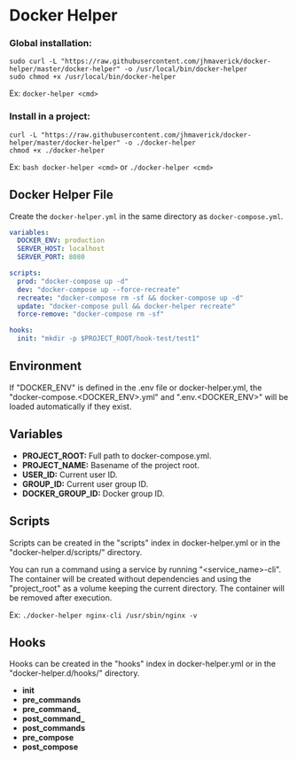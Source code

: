 # Docker Helper

### Global installation:
```shell script
sudo curl -L "https://raw.githubusercontent.com/jhmaverick/docker-helper/master/docker-helper" -o /usr/local/bin/docker-helper
sudo chmod +x /usr/local/bin/docker-helper
```

Ex: `docker-helper <cmd>`


### Install in a project:

```shell script
curl -L "https://raw.githubusercontent.com/jhmaverick/docker-helper/master/docker-helper" -o ./docker-helper
chmod +x ./docker-helper
```

Ex: `bash docker-helper <cmd>` or `./docker-helper <cmd>`

## Docker Helper File

Create the `docker-helper.yml` in the same directory as `docker-compose.yml`.

```yaml
variables:
  DOCKER_ENV: production
  SERVER_HOST: localhost
  SERVER_PORT: 8080

scripts:
  prod: "docker-compose up -d"
  dev: "docker-compose up --force-recreate"
  recreate: "docker-compose rm -sf && docker-compose up -d"
  update: "docker-compose pull && docker-helper recreate"
  force-remove: "docker-compose rm -sf"

hooks:
  init: "mkdir -p $PROJECT_ROOT/hook-test/test1"
```

## Environment

If "DOCKER_ENV" is defined in the .env file or docker-helper.yml, the "docker-compose.<DOCKER_ENV>.yml" 
and ".env.<DOCKER_ENV>" will be loaded automatically if they exist.


## Variables

- **PROJECT_ROOT:** Full path to docker-compose.yml.
- **PROJECT_NAME:** Basename of the project root.
- **USER_ID:** Current user ID.
- **GROUP_ID:** Current user group ID.
- **DOCKER_GROUP_ID:** Docker group ID.


## Scripts

Scripts can be created in the "scripts" index in docker-helper.yml or in the "docker-helper.d/scripts/" directory.

You can run a command using a service by running "<service_name>-cli".
The container will be created without dependencies and using the "project_root" as a volume keeping the current directory. The container will be removed after execution.

Ex: `./docker-helper nginx-cli /usr/sbin/nginx -v`


## Hooks

Hooks can be created in the "hooks" index in docker-helper.yml or in the "docker-helper.d/hooks/" directory.

- **init**
- **pre_commands**
- **pre_command_<name>**
- **post_command_<name>**
- **post_commands**
- **pre_compose**
- **post_compose**

